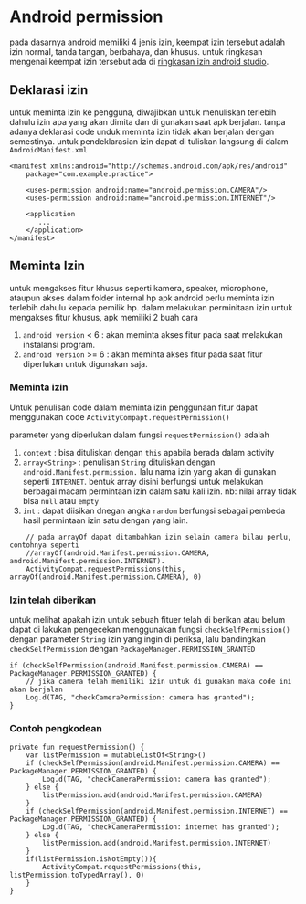 # Android permission
pada dasarnya android memiliki 4 jenis izin, keempat izin tersebut adalah izin normal, tanda tangan, berbahaya, dan khusus. untuk ringkasan mengenai keempat izin tersebut ada di [ringkasan izin android studio](https://developer.android.com/guide/topics/permissions/overview?hl=id).

## Deklarasi izin
untuk meminta izin ke pengguna, diwajibkan untuk menuliskan terlebih dahulu izin apa yang akan dimita dan di gunakan saat apk berjalan. tanpa adanya deklarasi code unduk meminta izin tidak akan berjalan dengan semestinya. untuk pendeklarasian izin dapat di tuliskan langsung di dalam `AndroidManifest.xml`

```
<manifest xmlns:android="http://schemas.android.com/apk/res/android"
    package="com.example.practice">

    <uses-permission android:name="android.permission.CAMERA"/>
    <uses-permission android:name="android.permission.INTERNET"/>
    
    <application
       ...
    </application>
</manifest>
```

## Meminta Izin
untuk mengakses fitur khusus seperti kamera, speaker, microphone, ataupun akses dalam folder internal hp apk android perlu meminta izin terlebih dahulu kepada pemilik hp. dalam melakukan perminitaan izin untuk mengakses fitur khusus, apk memiliki 2 buah cara
1. `android version` < 6 : akan meminta akses fitur pada saat melakukan instalansi program.
2. `android version` >= 6 : akan meminta akses fitur pada saat fitur diperlukan untuk digunakan saja.

### Meminta izin
Untuk penulisan code dalam meminta izin penggunaan fitur dapat menggunakan code `ActivityCompapt.requestPermission()`

parameter yang diperlukan dalam fungsi `requestPermission()` adalah
1. `context` : bisa dituliskan dengan `this` apabila berada dalam activity
2. `array<String>` : penulisan `String` dituliskan dengan `android.Manifest.permission.` lalu nama izin yang akan di gunakan seperti `INTERNET`. bentuk array disini berfungsi untuk melakukan berbagai macam permintaan izin dalam satu kali izin. nb: nilai array tidak bisa `null` atau `empty`
3. `int` : dapat diisikan dnegan angka `random` berfungsi sebagai pembeda hasil permintaan izin satu dengan yang lain.

```
    // pada arrayOf dapat ditambahkan izin selain camera bilau perlu, contohnya seperti
    //arrayOf(android.Manifest.permission.CAMERA, android.Manifest.permission.INTERNET).
    ActivityCompat.requestPermissions(this, arrayOf(android.Manifest.permission.CAMERA), 0)
```

### Izin telah diberikan
untuk melihat apakah izin untuk sebuah fituer telah di berikan atau belum dapat di lakukan pengecekan menggunakan fungsi `checkSelfPermission()` dengan parameter `String` izin yang ingin di periksa, lalu bandingkan `checkSelfPermission` dengan `PackageManager.PERMISSION_GRANTED`
```
if (checkSelfPermission(android.Manifest.permission.CAMERA) == PackageManager.PERMISSION_GRANTED) {
    // jika camera telah memiliki izin untuk di gunakan maka code ini akan berjalan
    Log.d(TAG, "checkCameraPermission: camera has granted");
}
```

### Contoh pengkodean
```
private fun requestPermission() {
    var listPermission = mutableListOf<String>()
    if (checkSelfPermission(android.Manifest.permission.CAMERA) == PackageManager.PERMISSION_GRANTED) {
        Log.d(TAG, "checkCameraPermission: camera has granted");
    } else {
        listPermission.add(android.Manifest.permission.CAMERA)
    }
    if (checkSelfPermission(android.Manifest.permission.INTERNET) == PackageManager.PERMISSION_GRANTED) {
        Log.d(TAG, "checkCameraPermission: internet has granted");
    } else {
        listPermission.add(android.Manifest.permission.INTERNET)
    }
    if(listPermission.isNotEmpty()){
        ActivityCompat.requestPermissions(this, listPermission.toTypedArray(), 0)
    }
}
```
